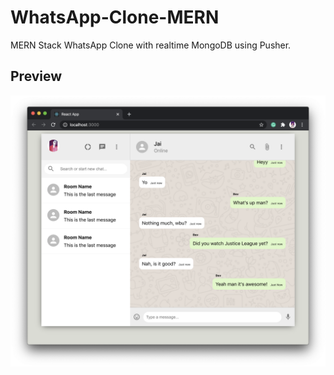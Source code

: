 # WhatsApp-Clone-MERN
MERN Stack WhatsApp Clone with realtime MongoDB using Pusher.

## Preview

<img src="whatsappSS.png">
